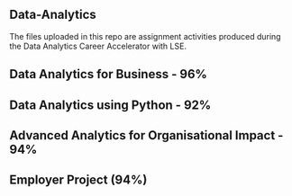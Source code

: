 ## Data-Analytics
The files uploaded in this repo are assignment activities produced during the Data Analytics Career Accelerator with LSE.

## Data Analytics for Business - 96%
## Data Analytics using Python - 92%
## Advanced Analytics for Organisational Impact - 94%
## Employer Project (94%)


